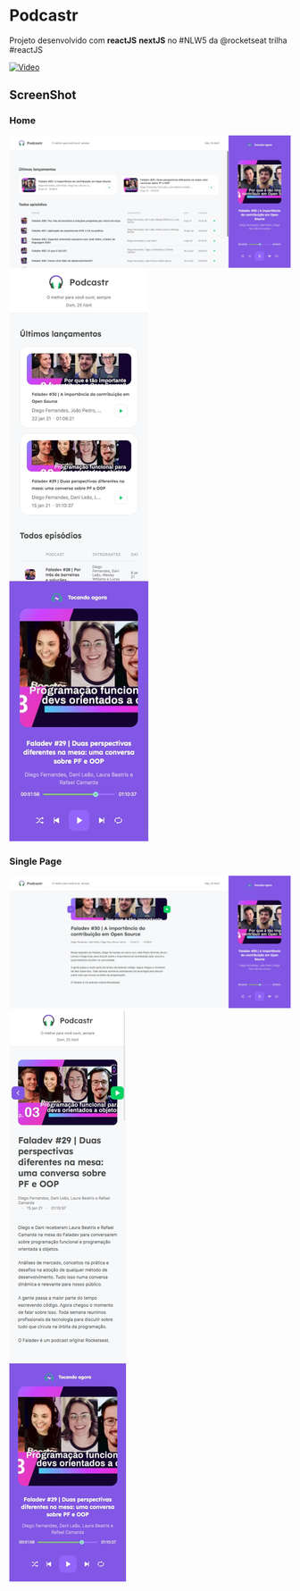 # Podcastr
Projeto desenvolvido com **reactJS** **nextJS** no #NLW5 da @rocketseat trilha #reactJS

[![Video](https://img.youtube.com/vi/qLd2_PSOLfk/maxresdefault.jpg)](https://youtu.be/qLd2_PSOLfk)

## ScreenShot

### Home
![Home](./image/home.jpeg)
![Mobile](./image/home-mobile.jpeg)
### Single Page
![Single page](./image/single-page.jpeg)
![Mobile](./image/single-page-mobile.jpeg)